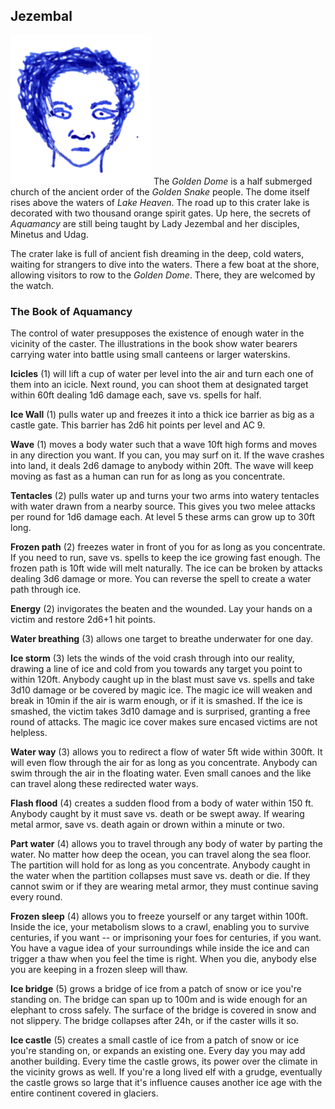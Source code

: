 ## Jezembal

![Jezembal](Jezembal.png) The *Golden Dome* is a half submerged church
of the ancient order of the *Golden Snake* people. The dome itself
rises above the waters of *Lake Heaven*. The road up to this crater
lake is decorated with two thousand orange spirit gates. Up here, the
secrets of *Aquamancy* are still being taught by Lady Jezembal and her
disciples, Minetus and Udag.

The crater lake is full of ancient fish dreaming in the deep, cold
waters, waiting for strangers to dive into the waters. There a few
boat at the shore, allowing visitors to row to the *Golden Dome*.
There, they are welcomed by the watch.

### The Book of Aquamancy

The control of water presupposes the existence of enough water in the
vicinity of the caster. The illustrations in the book show water
bearers carrying water into battle using small canteens or larger
waterskins.

**Icicles** (1) will lift a cup of water per level into the air and
turn each one of them into an icicle. Next round, you can shoot them
at designated target within 60ft dealing 1d6 damage each, save
vs. spells for half.

**Ice Wall** (1) pulls water up and freezes it into a thick ice
barrier as big as a castle gate. This barrier has 2d6 hit points per
level and AC 9.

**Wave** (1) moves a body water such that a wave 10ft high forms and
moves in any direction you want. If you can, you may surf on it. If
the wave crashes into land, it deals 2d6 damage to anybody within
20ft. The wave will keep moving as fast as a human can run for as long
as you concentrate.

**Tentacles** (2) pulls water up and turns your two arms into watery
tentacles with water drawn from a nearby source. This gives you two
melee attacks per round for 1d6 damage each. At level 5 these arms can
grow up to 30ft long.

**Frozen path** (2) freezes water in front of you for as long as you
concentrate. If you need to run, save vs. spells to keep the ice
growing fast enough. The frozen path is 10ft wide will melt naturally.
The ice can be broken by attacks dealing 3d6 damage or more. You can
reverse the spell to create a water path through ice.

**Energy** (2) invigorates the beaten and the wounded. Lay your hands
on a victim and restore 2d6+1 hit points.

**Water breathing** (3) allows one target to breathe underwater for
one day.

**Ice storm** (3) lets the winds of the void crash through into our
reality, drawing a line of ice and cold from you towards any target
you point to within 120ft. Anybody caught up in the blast must save
vs. spells and take 3d10 damage or be covered by magic ice. The magic
ice will weaken and break in 10min if the air is warm enough, or if it
is smashed. If the ice is smashed, the victim takes 3d10 damage and is
surprised, granting a free round of attacks. The magic ice cover makes
sure encased victims are not helpless.

**Water way** (3) allows you to redirect a flow of water 5ft wide
within 300ft. It will even flow through the air for as long as you
concentrate. Anybody can swim through the air in the floating water.
Even small canoes and the like can travel along these redirected water
ways.

**Flash flood** (4) creates a sudden flood from a body of water within
150 ft. Anybody caught by it must save vs. death or be swept away. If
wearing metal armor, save vs. death again or drown within a minute or
two.

**Part water** (4) allows you to travel through any body of water by
parting the water. No matter how deep the ocean, you can travel along
the sea floor. The partition will hold for as long as you concentrate.
Anybody caught in the water when the partition collapses must save vs.
death or die. If they cannot swim or if they are wearing metal armor,
they must continue saving every round.

**Frozen sleep** (4) allows you to freeze yourself or any target
within 100ft. Inside the ice, your metabolism slows to a crawl,
enabling you to survive centuries, if you want -- or imprisoning your
foes for centuries, if you want. You have a vague idea of your
surroundings while inside the ice and can trigger a thaw when you feel
the time is right. When you die, anybody else you are keeping in a
frozen sleep will thaw.

**Ice bridge** (5) grows a bridge of ice from a patch of snow or ice
you're standing on. The bridge can span up to 100m and is wide enough
for an elephant to cross safely. The surface of the bridge is covered
in snow and not slippery. The bridge collapses after 24h, or if the
caster wills it so.

**Ice castle** (5) creates a small castle of ice from a patch of snow
or ice you're standing on, or expands an existing one. Every day you
may add another building. Every time the castle grows, its power over
the climate in the vicinity grows as well. If you're a long lived elf
with a grudge, eventually the castle grows so large that it's
influence causes another ice age with the entire continent covered in
glaciers.
